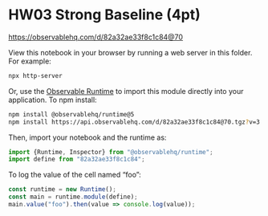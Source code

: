 # HW03 Strong Baseline (4pt)

https://observablehq.com/d/82a32ae33f8c1c84@70

View this notebook in your browser by running a web server in this folder. For
example:

~~~sh
npx http-server
~~~

Or, use the [Observable Runtime](https://github.com/observablehq/runtime) to
import this module directly into your application. To npm install:

~~~sh
npm install @observablehq/runtime@5
npm install https://api.observablehq.com/d/82a32ae33f8c1c84@70.tgz?v=3
~~~

Then, import your notebook and the runtime as:

~~~js
import {Runtime, Inspector} from "@observablehq/runtime";
import define from "82a32ae33f8c1c84";
~~~

To log the value of the cell named “foo”:

~~~js
const runtime = new Runtime();
const main = runtime.module(define);
main.value("foo").then(value => console.log(value));
~~~
